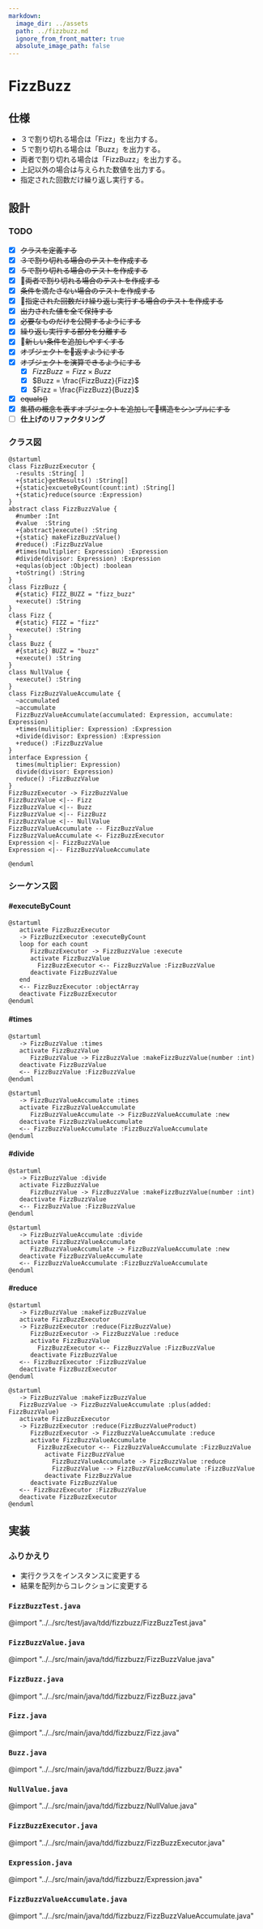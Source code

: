 ```yaml
---
markdown:
  image_dir: ../assets
  path: ../fizzbuzz.md
  ignore_from_front_matter: true
  absolute_image_path: false
---
```


# FizzBuzz
## 仕様
+ ３で割り切れる場合は「Fizz」を出力する。
+ ５で割り切れる場合は「Buzz」を出力する。
+ 両者で割り切れる場合は「FizzBuzz」を出力する。
+ 上記以外の場合は与えられた数値を出力する。
+ 指定された回数だけ繰り返し実行する。

## 設計
### TODO
+ [x] ~~クラスを定義する~~
+ [x] ~~３で割り切れる場合のテストを作成する~~
+ [x] ~~５で割り切れる場合のテストを作成する~~
+ [x] ~~両者で割り切れる場合のテストを作成する~~
+ [x] ~~条件を満たさない場合のテストを作成する~~
+ [x] ~~指定された回数だけ繰り返し実行する場合のテストを作成する~~
+ [x] ~~出力された値を全て保持する~~
+ [x] ~~必要なものだけを公開するようにする~~
+ [x] ~~繰り返し実行する部分を分離する~~
+ [x] ~~新しい条件を追加しやすくする~~
+ [x] ~~オブジェクトを返すようにする~~
+ [x] ~~オブジェクトを演算できるようにする~~
  + [x] $FizzBuzz = {Fizz}\times{Buzz}$
  + [x] $Buzz = \frac{FizzBuzz}{Fizz}$
  + [x] $Fizz = \frac{FizzBuzz}{Buzz}$
+ [x] ~~equals()~~
+ [x] ~~集積の概念を表すオブジェクトを追加して構造をシンプルにする~~
+ [ ] **仕上げのリファクタリング**

### クラス図
```puml
@startuml
class FizzBuzzExecutor {
  -results :String[ ]
  +{static}getResults() :String[]  
  +{static}excueteByCount(count:int) :String[]
  +{static}reduce(source :Expression)
}
abstract class FizzBuzzValue {
  #number :Int
  #value  :String
  +{abstract}execute() :String
  +{static} makeFizzBuzzValue()
  #reduce() :FizzBuzzValue  
  #times(multiplier: Expression) :Expression
  #divide(divisor: Expression) :Expression
  +equlas(object :Object) :boolean
  +toString() :String
}
class FizzBuzz {
  #{static} FIZZ_BUZZ = "fizz_buzz"
  +execute() :String
}
class Fizz {
  #{static} FIZZ = "fizz"
  +execute() :String
}
class Buzz {
  #{static} BUZZ = "buzz"  
  +execute() :String  
}
class NullValue {
  +execute() :String  
}
class FizzBuzzValueAccumulate {
  ~accumulated
  ~accumulate
  FizzBuzzValueAccumulate(accumulated: Expression, accumulate: Expression)
  +times(mulitiplier: Expression) :Expression
  +divide(divisor: Expression) :Expression
  +reduce() :FizzBuzzValue  
}
interface Expression {
  times(multiplier: Expression)
  divide(divisor: Expression)
  reduce() :FizzBuzzValue
}
FizzBuzzExecutor -> FizzBuzzValue
FizzBuzzValue <|-- Fizz
FizzBuzzValue <|-- Buzz
FizzBuzzValue <|-- FizzBuzz
FizzBuzzValue <|-- NullValue
FizzBuzzValueAccumulate -- FizzBuzzValue
FizzBuzzValueAccumulate <- FizzBuzzExecutor
Expression <|- FizzBuzzValue
Expression <|-- FizzBuzzValueAccumulate

@enduml
```
### シーケンス図
#### #executeByCount
```puml
@startuml
   activate FizzBuzzExecutor
   -> FizzBuzzExecutor :executeByCount
   loop for each count
      FizzBuzzExecutor -> FizzBuzzValue :execute
      activate FizzBuzzValue
        FizzBuzzExecutor <-- FizzBuzzValue :FizzBuzzValue
      deactivate FizzBuzzValue
   end
   <-- FizzBuzzExecutor :objectArray
   deactivate FizzBuzzExecutor
@enduml
```
#### #times
```puml
@startuml
   -> FizzBuzzValue :times
   activate FizzBuzzValue
      FizzBuzzValue -> FizzBuzzValue :makeFizzBuzzValue(number :int)      
   deactivate FizzBuzzValue
   <-- FizzBuzzValue :FizzBuzzValue
@enduml
```

```puml
@startuml
   -> FizzBuzzValueAccumulate :times
   activate FizzBuzzValueAccumulate
      FizzBuzzValueAccumulate -> FizzBuzzValueAccumulate :new
   deactivate FizzBuzzValueAccumulate
   <-- FizzBuzzValueAccumulate :FizzBuzzValueAccumulate
@enduml
```

#### #divide
```puml
@startuml
   -> FizzBuzzValue :divide
   activate FizzBuzzValue
      FizzBuzzValue -> FizzBuzzValue :makeFizzBuzzValue(number :int)
   deactivate FizzBuzzValue
   <-- FizzBuzzValue :FizzBuzzValue
@enduml
```

```puml
@startuml
   -> FizzBuzzValueAccumulate :divide
   activate FizzBuzzValueAccumulate
      FizzBuzzValueAccumulate -> FizzBuzzValueAccumulate :new
   deactivate FizzBuzzValueAccumulate
   <-- FizzBuzzValueAccumulate :FizzBuzzValueAccumulate
@enduml
```

#### #reduce
```puml
@startuml
   -> FizzBuzzValue :makeFizzBuzzValue
   activate FizzBuzzExecutor
   -> FizzBuzzExecutor :reduce(FizzBuzzValue)
      FizzBuzzExecutor -> FizzBuzzValue :reduce
      activate FizzBuzzValue
        FizzBuzzExecutor <-- FizzBuzzValue :FizzBuzzValue
      deactivate FizzBuzzValue   
   <-- FizzBuzzExecutor :FizzBuzzValue
   deactivate FizzBuzzExecutor
@enduml
```

```puml
@startuml
   -> FizzBuzzValue :makeFizzBuzzValue
   FizzBuzzValue -> FizzBuzzValueAccumulate :plus(added: FizzBuzzValue)
   activate FizzBuzzExecutor
   -> FizzBuzzExecutor :reduce(FizzBuzzValueProduct)
      FizzBuzzExecutor -> FizzBuzzValueAccumulate :reduce
      activate FizzBuzzValueAccumulate
        FizzBuzzExecutor <-- FizzBuzzValueAccumulate :FizzBuzzValue
          activate FizzBuzzValue
            FizzBuzzValueAccumulate -> FizzBuzzValue :reduce
            FizzBuzzValue --> FizzBuzzValueAccumulate :FizzBuzzValue
          deactivate FizzBuzzValue
      deactivate FizzBuzzValue
   <-- FizzBuzzExecutor :FizzBuzzValue
   deactivate FizzBuzzExecutor
@enduml
```


## 実装
### ふりかえり
+ 実行クラスをインスタンスに変更する
+ 結果を配列からコレクションに変更する

### `FizzBuzzTest.java`
@import "../../src/test/java/tdd/fizzbuzz/FizzBuzzTest.java"
### `FizzBuzzValue.java`
@import "../../src/main/java/tdd/fizzbuzz/FizzBuzzValue.java"
### `FizzBuzz.java`
@import "../../src/main/java/tdd/fizzbuzz/FizzBuzz.java"
### `Fizz.java`
@import "../../src/main/java/tdd/fizzbuzz/Fizz.java"
### `Buzz.java`
@import "../../src/main/java/tdd/fizzbuzz/Buzz.java"
### `NullValue.java`
@import "../../src/main/java/tdd/fizzbuzz/NullValue.java"
### `FizzBuzzExecutor.java`
@import "../../src/main/java/tdd/fizzbuzz/FizzBuzzExecutor.java"
### `Expression.java`
@import "../../src/main/java/tdd/fizzbuzz/Expression.java"
### `FizzBuzzValueAccumulate.java`
@import "../../src/main/java/tdd/fizzbuzz/FizzBuzzValueAccumulate.java"

